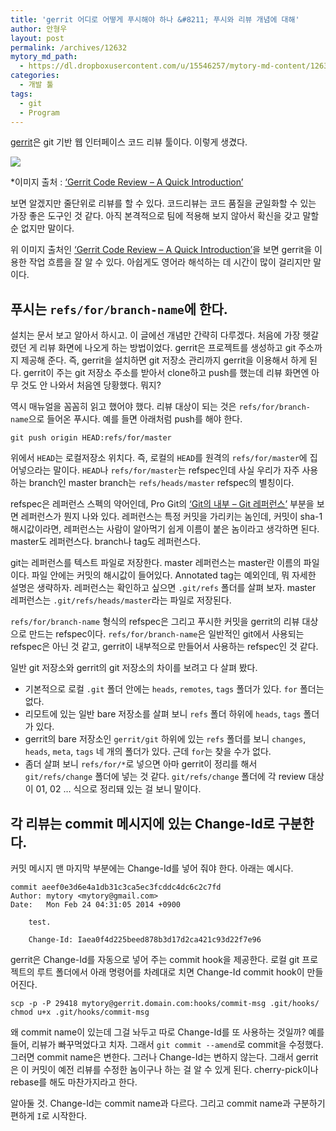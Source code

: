 ```yaml
---
title: 'gerrit 어디로 어떻게 푸시해야 하나 &#8211; 푸시와 리뷰 개념에 대해'
author: 안형우
layout: post
permalink: /archives/12632
mytory_md_path:
  - https://dl.dropboxusercontent.com/u/15546257/mytory-md-content/12632-gerrit.md
categories:
  - 개발 툴
tags:
  - git
  - Program
---
```

[gerrit][1]은 git 기반 웹 인터페이스 코드 리뷰 툴이다. 이렇게 생겼다.

![][2]

&#42;이미지 출처 : [&#8216;Gerrit Code Review &#8211; A Quick Introduction&#8217;][3]

보면 알겠지만 줄단위로 리뷰를 할 수 있다. 코드리뷰는 코드 품질을 균일화할 수 있는 가장 좋은 도구인 것 같다. 아직 본격적으로 팀에 적용해 보지 않아서 확신을 갖고 말할 순 없지만 말이다.

위 이미지 출처인 [&#8216;Gerrit Code Review &#8211; A Quick Introduction&#8217;][3]을 보면 gerrit을 이용한 작업 흐름을 잘 알 수 있다. 아쉽게도 영어라 해석하는 데 시간이 많이 걸리지만 말이다.

## 푸시는 `refs/for/branch-name`에 한다.

설치는 문서 보고 알아서 하시고. 이 글에선 개념만 간략히 다루겠다. 처음에 가장 헷갈렸던 게 리뷰 화면에 나오게 하는 방법이었다. gerrit은 프로젝트를 생성하고 git 주소까지 제공해 준다. 즉, gerrit을 설치하면 git 저장소 관리까지 gerrit을 이용해서 하게 된다. gerrit이 주는 git 저장소 주소를 받아서 clone하고 push를 했는데 리뷰 화면엔 아무 것도 안 나와서 처음엔 당황했다. 뭐지?

역시 매뉴얼을 꼼꼼히 읽고 했어야 했다. 리뷰 대상이 되는 것은 `refs/for/branch-name`으로 들어온 푸시다. 예를 들면 아래처럼 push를 해야 한다.

    git push origin HEAD:refs/for/master
    

위에서 `HEAD`는 로컬저장소 위치다. 즉, 로컬의 `HEAD`를 원격의 `refs/for/master`에 집어넣으라는 말이다. `HEAD`나 `refs/for/master`는 refspec인데 사실 우리가 자주 사용하는 branch인 master branch는 `refs/heads/master` refspec의 별칭이다.

refspec은 레퍼런스 스펙의 약어인데, Pro Git의 [&#8216;Git의 내부 &#8211; Git 레퍼런스&#8217;][4] 부분을 보면 레퍼런스가 뭔지 나와 있다. 레퍼런스는 특정 커밋을 가리키는 놈인데, 커밋이 sha-1 해시값이라면, 레퍼런스는 사람이 알아먹기 쉽게 이름이 붙은 놈이라고 생각하면 된다. master도 레퍼런스다. branch나 tag도 레퍼런스다.

git는 레퍼런스를 텍스트 파일로 저장한다. master 레퍼런스는 master란 이름의 파일이다. 파일 안에는 커밋의 해시값이 들어있다. Annotated tag는 예외인데, 뭐 자세한 설명은 생략하자. 레퍼런스는 확인하고 싶으면 `.git/refs` 폴더를 살펴 보자. master 레퍼런스는 `.git/refs/heads/master`라는 파일로 저장된다.

`refs/for/branch-name` 형식의 refspec은 그리고 푸시한 커밋을 gerrit의 리뷰 대상으로 만드는 refspec이다. `refs/for/branch-name`은 일반적인 git에서 사용되는 refspec은 아닌 것 같고, gerrit이 내부적으로 만들어서 사용하는 refspec인 것 같다.

일반 git 저장소와 gerrit의 git 저장소의 차이를 보려고 다 살펴 봤다.

*   기본적으로 로컬 `.git` 폴더 안에는 `heads`, `remotes`, `tags` 폴더가 있다. `for` 폴더는 없다. 
*   리모트에 있는 일반 bare 저장소를 살펴 보니 `refs` 폴더 하위에 `heads`, `tags` 폴더가 있다. 
*   gerrit의 bare 저장소인 `gerrit/git` 하위에 있는 `refs` 폴더를 보니 `changes`, `heads`, `meta`, `tags` 네 개의 폴더가 있다. 근데 `for`는 찾을 수가 없다. 
*   좀더 살펴 보니 `refs/for/*`로 넣으면 아마 gerrit이 정리를 해서 `git/refs/change` 폴더에 넣는 것 같다. `git/refs/change` 폴더에 각 review 대상이 01, 02 &#8230; 식으로 정리돼 있는 걸 보니 말이다.

## 각 리뷰는 commit 메시지에 있는 Change-Id로 구분한다.

커밋 메시지 맨 마지막 부분에는 Change-Id를 넣어 줘야 한다. 아래는 예시다.

    commit aeef0e3d6e4a1db31c3ca5ec3fcddc4dc6c2c7fd
    Author: mytory <mytory@gmail.com>
    Date:   Mon Feb 24 04:31:05 2014 +0900
    
        test.
    
        Change-Id: Iaea0f4d225beed878b3d17d2ca421c93d22f7e96
    

gerrit은 Change-Id를 자동으로 넣어 주는 commit hook을 제공한다. 로컬 git 프로젝트의 루트 폴더에서 아래 명령어를 차례대로 치면 Change-Id commit hook이 만들어진다.

    scp -p -P 29418 mytory@gerrit.domain.com:hooks/commit-msg .git/hooks/
    chmod u+x .git/hooks/commit-msg
    

왜 commit name이 있는데 그걸 놔두고 따로 Change-Id를 또 사용하는 것일까? 예를 들어, 리뷰가 빠꾸먹었다고 치자. 그래서 `git commit --amend`로 commit을 수정했다. 그러면 commit name은 변한다. 그러나 Change-Id는 변하지 않는다. 그래서 gerrit은 이 커밋이 예전 리뷰를 수정한 놈이구나 하는 걸 알 수 있게 된다. cherry-pick이나 rebase를 해도 마찬가지라고 한다.

알아둘 것. Change-Id는 commit name과 다르다. 그리고 commit name과 구분하기 편하게 `I`로 시작한다.

 [1]: https://code.google.com/p/gerrit/
 [2]: http://mytory.net/uploads/legacy/gerrit.png
 [3]: https://gerrit-documentation.storage.googleapis.com/Documentation/2.8.1/intro-quick.html
 [4]: http://git-scm.com/book/ko/Git%EC%9D%98-%EB%82%B4%EB%B6%80-Git-%EB%A0%88%ED%8D%BC%EB%9F%B0%EC%8A%A4